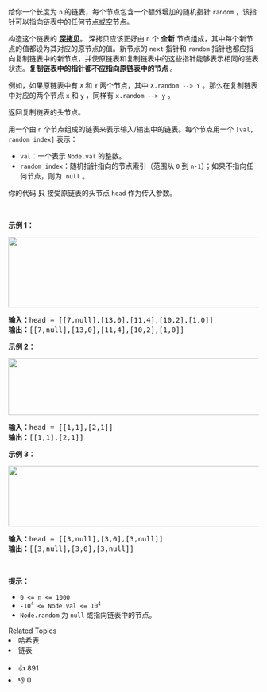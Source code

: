 <p>给你一个长度为 <code>n</code> 的链表，每个节点包含一个额外增加的随机指针 <code>random</code> ，该指针可以指向链表中的任何节点或空节点。</p>

<p>构造这个链表的&nbsp;<strong><a href="https://baike.baidu.com/item/深拷贝/22785317?fr=aladdin" target="_blank">深拷贝</a></strong>。&nbsp;深拷贝应该正好由 <code>n</code> 个 <strong>全新</strong> 节点组成，其中每个新节点的值都设为其对应的原节点的值。新节点的 <code>next</code> 指针和 <code>random</code> 指针也都应指向复制链表中的新节点，并使原链表和复制链表中的这些指针能够表示相同的链表状态。<strong>复制链表中的指针都不应指向原链表中的节点 </strong>。</p>

<p>例如，如果原链表中有 <code>X</code> 和 <code>Y</code> 两个节点，其中 <code>X.random --&gt; Y</code> 。那么在复制链表中对应的两个节点 <code>x</code> 和 <code>y</code> ，同样有 <code>x.random --&gt; y</code> 。</p>

<p>返回复制链表的头节点。</p>

<p>用一个由&nbsp;<code>n</code>&nbsp;个节点组成的链表来表示输入/输出中的链表。每个节点用一个&nbsp;<code>[val, random_index]</code>&nbsp;表示：</p>

<ul>
	<li><code>val</code>：一个表示&nbsp;<code>Node.val</code>&nbsp;的整数。</li>
	<li><code>random_index</code>：随机指针指向的节点索引（范围从&nbsp;<code>0</code>&nbsp;到&nbsp;<code>n-1</code>）；如果不指向任何节点，则为&nbsp;&nbsp;<code>null</code>&nbsp;。</li>
</ul>

<p>你的代码 <strong>只</strong> 接受原链表的头节点 <code>head</code> 作为传入参数。</p>

<p>&nbsp;</p>

<p><strong>示例 1：</strong></p>

<p><img alt="" src="https://assets.leetcode-cn.com/aliyun-lc-upload/uploads/2020/01/09/e1.png" style="height: 142px; width: 700px;" /></p>

<pre>
<strong>输入：</strong>head = [[7,null],[13,0],[11,4],[10,2],[1,0]]
<strong>输出：</strong>[[7,null],[13,0],[11,4],[10,2],[1,0]]
</pre>

<p><strong>示例 2：</strong></p>

<p><img alt="" src="https://assets.leetcode-cn.com/aliyun-lc-upload/uploads/2020/01/09/e2.png" style="height: 114px; width: 700px;" /></p>

<pre>
<strong>输入：</strong>head = [[1,1],[2,1]]
<strong>输出：</strong>[[1,1],[2,1]]
</pre>

<p><strong>示例 3：</strong></p>

<p><strong><img alt="" src="https://assets.leetcode-cn.com/aliyun-lc-upload/uploads/2020/01/09/e3.png" style="height: 122px; width: 700px;" /></strong></p>

<pre>
<strong>输入：</strong>head = [[3,null],[3,0],[3,null]]
<strong>输出：</strong>[[3,null],[3,0],[3,null]]
</pre>

<p>&nbsp;</p>

<p><strong>提示：</strong></p>

<ul>
	<li><code>0 &lt;= n &lt;= 1000</code><meta charset="UTF-8" /></li>
	<li><code>-10<sup>4</sup>&nbsp;&lt;= Node.val &lt;= 10<sup>4</sup></code></li>
	<li><code>Node.random</code>&nbsp;为&nbsp;<code>null</code> 或指向链表中的节点。</li>
</ul>
<div><div>Related Topics</div><div><li>哈希表</li><li>链表</li></div></div><br><div><li>👍 891</li><li>👎 0</li></div>